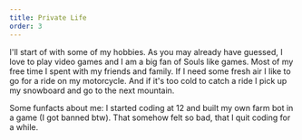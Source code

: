 ```yaml
---
title: Private Life
order: 3
---
```


I'll start of with some of my hobbies.
As you may already have guessed, I love to play video games and I am a big fan of Souls like games. Most of my free time I spent with my friends and family. If I need some fresh air I like to go for a ride on my motorcycle. And if it's too cold to catch a ride I pick up my snowboard and go to the next mountain.

Some funfacts about me:
I started coding at 12 and built my own farm bot in a game (I got banned btw). That somehow felt so bad, that I quit coding for a while.

